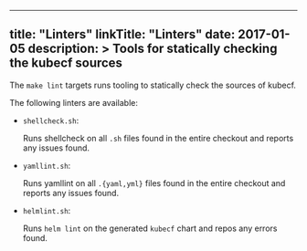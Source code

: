   
---
title: "Linters"
linkTitle: "Linters"
date: 2017-01-05
description: >
   Tools for statically checking the kubecf sources
---

The `make lint` targets runs tooling to statically check the
sources of kubecf.

The following linters are available:

  - `shellcheck.sh`:

    Runs shellcheck on all `.sh` files found in the entire checkout
    and reports any issues found.

  - `yamllint.sh`:

    Runs yamllint on all `.{yaml,yml}` files found in the entire checkout
    and reports any issues found.

  - `helmlint.sh`:

    Runs `helm lint` on the generated `kubecf` chart and repos any errors found.

